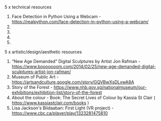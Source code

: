 5 x technical resources 

1. Face Detection in Python Using a Webcam - https://realpython.com/face-detection-in-python-using-a-webcam/
2.
3.
4.
5.





5 x artistic/design/aesthetic resources

1. “New Age Demanded” Digital Sculptures by Artist Jon Rafman - https://www.booooooom.com/2014/02/25/new-age-demanded-digital-sculptures-artist-jon-rafman/
2. Museum of Public Art - https://artsandculture.google.com/story/GQVBwXsDLxwA8A
3. Story of the Forest - https://www.nhb.gov.sg/nationalmuseum/our-exhibitions/exhibition-list/story-of-the-forest
4. About the colour - Book: The Secret Lives of Colour by Kassia St Clair ( https://www.kassiastclair.com/books )
5. Lisa Jackson's Biidaaban: First Light (VR project) - https://www.cbc.ca/player/play/1323281475810